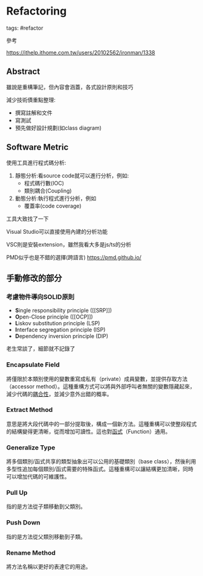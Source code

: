 # Refactoring

tags: #refactor

參考

<https://ithelp.ithome.com.tw/users/20102562/ironman/1338>

## Abstract

雖說是重構筆記，但內容會涵蓋，各式設計原則和技巧

減少技術債重點整理:

* 撰寫註解和文件
* 寫測試
* 預先做好設計規劃(如class diagram)

## Software Metric

使用工具進行程式碼分析:

1. 靜態分析:看source code就可以進行分析，例如:
   * 程式碼行數(IOC)
   * 類別耦合(Coupling)
2. 動態分析:執行程式進行分析，例如
   * 覆蓋率(code coverage)

工具大致找了一下

Visual Studio可以直接使用內建的分析功能

VSC則是安裝extension，雖然我看大多是js/ts的分析

PMD似乎也是不錯的選擇(跨語言) <https://pmd.github.io/>

## 手動修改的部分

### 考慮物件導向SOLID原則

* **S**ingle responsibility principle ([[SRP]])
* **O**pen-Close principle ([[OCP]])
* **L**iskov substitution principle (LSP)
* **I**nterface segregation principle (ISP)
* **D**ependency inversion principle (DIP)

老生常談了，細節就不記錄了

### Encapsulate Field

將僅限於本類別使用的變數重寫成私有（private）成員變數，並提供存取方法（accessor method）。這種重構方式可以將與外部呼叫者無關的變數隱藏起來，減少代碼的[耦合性](https://zh.wikipedia.org/wiki/耦合性_(計算機科學))，並減少意外出錯的概率。

### Extract Method

意思是將大段代碼中的一部分提取後，構成一個新方法。這種重構可以使整段程式的結構變得更清晰，從而增加可讀性。這也對[函式](https://zh.wikipedia.org/wiki/函式)（Function）通用。

### Generalize Type

將多個類別/函式共享的類型抽象出可以公用的基礎類別（base class），然後利用多型性追加每個類別/函式需要的特殊函式。這種重構可以讓結構更加清晰，同時可以增加代碼的可維護性。

### Pull Up

指的是方法從子類移動到父類別。

### Push Down

指的是方法從父類別移動到子類。

### Rename Method

將方法名稱以更好的表達它的用途。
